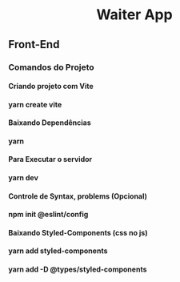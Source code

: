 <h1 align="center">Waiter App</h1>

<h2>Front-End</h2>

<h3>Comandos do Projeto</h3>

<h4>Criando projeto com Vite</h4>
<h4>yarn create vite</h4>

<h4>Baixando Dependências</h4>
<h4>yarn</h4>

<h4>Para Executar o servidor</h4>
<h4>yarn dev</h4>

<h4>Controle de Syntax, problems (Opcional)</h4>
<h4>npm init @eslint/config </h4>

<h4>Baixando Styled-Components (css no js)</h4>
<h4>yarn add styled-components </h4>
<h4>yarn add -D @types/styled-components </h4>

